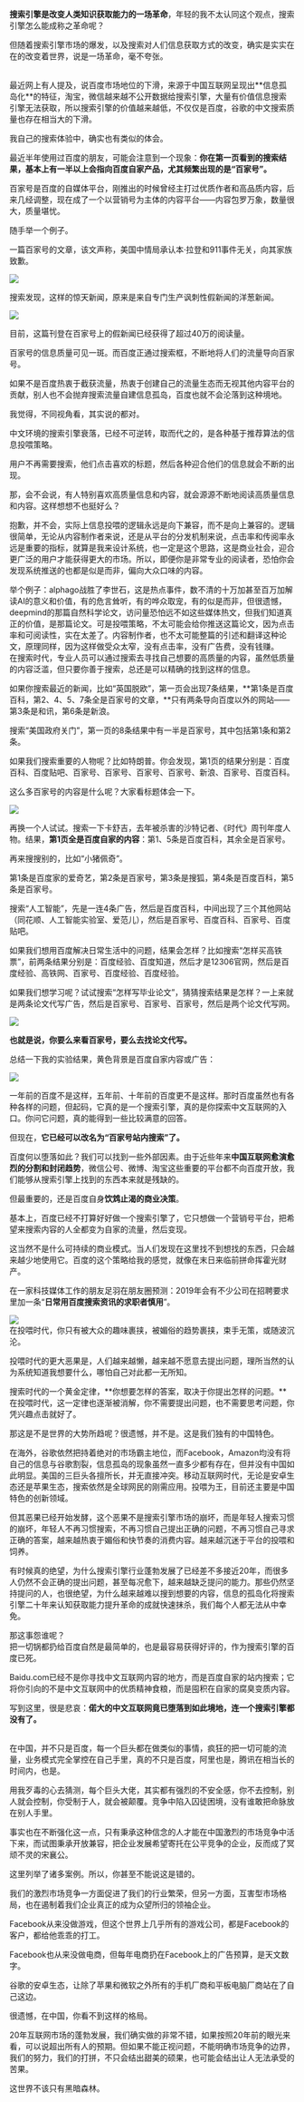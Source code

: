 **搜索引擎是改变人类知识获取能力的一场革命**，年轻的我不太认同这个观点，搜索引擎怎么能成称之革命呢？

但随着搜索引擎市场的爆发，以及搜索对人们信息获取方式的改变，确实是实实在在的改变着世界，说是一场革命，毫不夸张。

<br/>
最近网上有人提及，说百度市场地位的下滑，来源于中国互联网呈现出**信息孤岛化**的特征，淘宝，微信越来越不公开数据给搜索引擎，大量有价值信息搜索引擎无法获取，所以搜索引擎的价值越来越低，不仅仅是百度，谷歌的中文搜索质量也存在相当大的下滑。

我自己的搜索体验中，确实也有类似的体会。

最近半年使用过百度的朋友，可能会注意到一个现象：**你在第一页看到的搜索结果，基本上有一半以上会指向百度自家产品，尤其频繁出现的是“百家号”。**

百家号是百度的自媒体平台，刚推出的时候曾经主打过优质作者和高品质内容，后来几经调整，现在成了一个以营销号为主体的内容平台——内容包罗万象，数量很大，质量堪忧。

随手举一个例子。

一篇百家号的文章，该文声称，美国中情局承认本·拉登和911事件无关，向其家族致歉。

![](https://upload-images.jianshu.io/upload_images/6943526-0712440db014699c?imageMogr2/auto-orient/strip%7CimageView2/2/w/1240)

搜索发现，这样的惊天新闻，原来是来自专门生产讽刺性假新闻的洋葱新闻。

![](https://upload-images.jianshu.io/upload_images/6943526-15c750a50a078e97?imageMogr2/auto-orient/strip%7CimageView2/2/w/1240)

目前，这篇刊登在百家号上的假新闻已经获得了超过40万的阅读量。

百家号的信息质量可见一斑。而百度正通过搜索框，不断地将人们的流量导向百家号。

如果不是百度热衷于截获流量，热衷于创建自己的流量生态而无视其他内容平台的贡献，别人也不会抛弃搜索流量自建信息孤岛，百度也就不会沦落到这种境地。

我觉得，不同视角看，其实说的都对。

中文环境的搜索引擎衰落，已经不可逆转，取而代之的，是各种基于推荐算法的信息投喂策略。

用户不再需要搜索，他们点击喜欢的标题，然后各种迎合他们的信息就会不断的出现。

那，会不会说，有人特别喜欢高质量信息和内容，就会源源不断地阅读高质量信息和内容。这样想想不也挺好么？

抱歉，并不会，实际上信息投喂的逻辑永远是向下兼容，而不是向上兼容的。逻辑很简单，无论从内容制作者来说，还是从平台的分发机制来说，点击率和传阅率永远是重要的指标，就算是我来设计系统，也一定是这个思路，这是商业社会，迎合更广泛的用户才能获得更大的市场。所以，即便你是非常专业的阅读者，恐怕你会发现系统推送的也都是似是而非，偏向大众口味的内容。

举个例子：alphago战胜了李世石，这是热点事件，数不清的十万加甚至百万加解读AI的意义和价值，有的危言耸听，有的哗众取宠，有的似是而非，但很遗憾，deepmind的那篇自然科学论文，访问量恐怕远不如这些媒体热文，但我们知道真正的价值，是那篇论文。可是投喂策略，不太可能会给你推送这篇论文，因为点击率和可阅读性，实在太差了。内容制作者，也不太可能整篇的引述和翻译这种论文，原理同样，因为这样做受众太窄，没有点击率，没有广告费，没有钱赚。
<br/>
在搜索时代，专业人员可以通过搜索去寻找自己想要的高质量的内容，虽然低质量的内容泛滥，但只要你善于搜索，总还是可以精确的找到这样的信息。

如果你搜索最近的新闻，比如“英国脱欧”，第一页会出现7条结果，**第1条是百度百科，第2、4、5、7条全是百家号的文章，**只有两条导向百度以外的网站——第3条是和讯，第6条是新浪。

搜索“美国政府关门”，第一页的8条结果中有一半是百家号，其中包括第1条和第2条。

如果我们搜索重要的人物呢？比如特朗普。你会发现，第1页的结果分别是：百度百科、百度贴吧、百家号、百家号、百家号、百家号、新浪、百家号、百度百科。

这么多百家号的内容是什么呢？大家看标题体会一下。

![](https://upload-images.jianshu.io/upload_images/6943526-203cba4f6d880dbb?imageMogr2/auto-orient/strip%7CimageView2/2/w/1240)

再换一个人试试。搜索一下卡舒吉，去年被杀害的沙特记者、《时代》周刊年度人物。结果，**第1页全是百度自家的内容**：第1、5条是百度百科，其余全是百家号。

再来搜搜别的，比如“小猪佩奇”。

第1条是百度家的爱奇艺，第2条是百家号，第3条是搜狐，第4条是百度百科，第5条是百家号。

搜索“人工智能”，先是一连4条广告，然后是百度百科，中间出现了三个其他网站（同花顺、人工智能实验室、爱范儿），然后是百家号、百度百科、百家号、百度贴吧。

如果我们想用百度解决日常生活中的问题，结果会怎样？比如搜索“怎样买高铁票”，前两条结果分别是：百度经验、百度知道，然后才是12306官网，然后是百度经验、高铁网、百家号、百度经验、百度经验。

如果我们想学习呢？试试搜索“怎样写毕业论文”，猜猜搜索结果是怎样？一上来就是两条论文代写广告，然后是百家号、百家号、百家号，然后是两个论文代写网。

![](https://upload-images.jianshu.io/upload_images/6943526-12e6f68b375f2913?imageMogr2/auto-orient/strip%7CimageView2/2/w/1240)

**也就是说，你要么来看百家号，要么去找论文代写。**

总结一下我的实验结果，黄色背景是百度自家内容或广告：

![](https://upload-images.jianshu.io/upload_images/6943526-37de9428d42d6b05?imageMogr2/auto-orient/strip%7CimageView2/2/w/1240)

一年前的百度不是这样，五年前、十年前的百度更不是这样。那时百度虽然也有各种各样的问题，但起码，它真的是一个搜索引擎，真的是你探索中文互联网的入口。你问它问题，真的能得到一些比较满意的回答。

但现在，**它已经可以改名为“百家号站内搜索”了。**

百度何以堕落如此？我们可以找到一些外部因素。由于近些年来**中国互联网愈演愈烈的分割和封闭趋势**，微信公号、微博、淘宝这些重要的平台都不向百度开放，我们能够从搜索引擎上找到的东西本来就是残缺的。

但最重要的，还是百度自身**饮鸩止渴的商业决策**。

基本上，百度已经不打算好好做一个搜索引擎了，它只想做一个营销号平台，把希望来搜索内容的人全都变为自家的流量，然后变现。

这当然不是什么可持续的商业模式。当人们发现在这里找不到想找的东西，只会越来越少地使用它。百度的这个策略给我的感觉，就像在末日来临前拼命挥霍光财产。

在一家科技媒体工作的朋友足羽在朋友圈预测：2019年会有不少公司在招聘要求里加一条“**日常用百度搜索资讯的求职者慎用**”。

![](https://upload-images.jianshu.io/upload_images/6943526-70b37c7a3cc6b279?imageMogr2/auto-orient/strip%7CimageView2/2/w/1240)
<br/>
在投喂时代，你只有被大众的趣味裹挟，被媚俗的趋势裹挟，束手无策，或随波沉沦。

投喂时代的更大恶果是，人们越来越懒，越来越不愿意去提出问题，理所当然的认为系统知道我想要什么，哪怕自己对此都一无所知。

搜索时代的一个黄金定律，**你想要怎样的答案，取决于你提出怎样的问题。**在投喂时代，这一定律也逐渐被消解，你不需要提出问题，也不需要思考问题，你凭兴趣点击就好了。

那这是不是世界的大势所趋呢？很遗憾，并不是。这是我们独有的中国特色。

在海外，谷歌依然把持着绝对的市场霸主地位，而Facebook，Amazon均没有将自己的信息与谷歌割裂，信息孤岛的现象虽然一直多少都有存在，但并没有中国如此明显。美国的三巨头各擅所长，并无直接冲突。移动互联网时代，无论是安卓生态还是苹果生态，搜索依然是全球网民的刚需应用。投喂为王，目前还主要是中国特色的创新领域。

但其恶果已经开始发酵，这个恶果不是搜索引擎市场的崩坏，而是年轻人搜索习惯的崩坏，年轻人不再习惯搜索，不再习惯自己提出正确的问题，不再习惯自己寻求正确的答案，越来越热衷于媚俗和快节奏的消费内容。越来越沉迷于平台的投喂和饲养。

有时候真的绝望，为什么搜索引擎行业蓬勃发展了已经差不多接近20年，而很多人仍然不会正确的提出问题，甚至每况愈下，越来越缺乏提问的能力。那些仍然坚持提问的人，也很绝望，为什么越来越难以搜到想要的内容，信息的孤岛化将搜索引擎二十年来认知获取能力提升革命的成就快速抹杀，我们每个人都无法从中幸免。

那这事怨谁呢？
<br/>
把一切锅都扔给百度自然是最简单的，也是最容易获得好评的，作为搜索引擎的百度已死。

Baidu.com已经不是你寻找中文互联网内容的地方，而是百度自家的站内搜索；它将你引向的不是中文互联网中的优质精神食粮，而是囤积在自家的腐臭变质内容。

写到这里，很是悲哀：**偌大的中文互联网竟已堕落到如此境地，连一个搜索引擎都没有了。**

<br/>
在中国，并不只是百度，每一个巨头都在做类似的事情，疯狂的把一切可能的流量，业务模式完全掌控在自己手里，真的不只是百度，阿里也是，腾讯在相当长的时间内，也是。

用我歹毒的心去猜测，每个巨头大佬，其实都有强烈的不安全感，你不去控制，别人就会控制，你受制于人，就会被颠覆。竞争中陷入囚徒困境，没有谁敢把命脉放在别人手里。

事实也在不断强化这一点，只有秉承这种信念的人才能在中国激烈的市场竞争中活下来，而试图秉承开放兼容，把企业发展希望寄托在公平竞争的企业，反而成了冥顽不灵的宋襄公。

这里列举了诸多案例。所以，你甚至不能说这是错的。

我们的激烈市场竞争一方面促进了我们的行业繁荣，但另一方面，互害型市场格局，也在遏制着我们企业真正的成为众望所归的领袖企业。

Facebook从来没做游戏，但这个世界上几乎所有的游戏公司，都是Facebook的客户，都给他乖乖的打工。

Facebook也从来没做电商，但每年电商扔在Facebook上的广告预算，是天文数字。

谷歌的安卓生态，让除了苹果和微软之外所有的手机厂商和平板电脑厂商站在了自己这边。

很遗憾，在中国，你看不到这样的格局。

20年互联网市场的蓬勃发展，我们确实做的非常不错，如果按照20年前的眼光来看，可以说超出所有人的预期。但如果不能正视问题，不能明确市场竞争的边界，我们的努力，我们的打拼，不只会结出甜美的硕果，也可能会结出让人无法承受的苦果。

这世界不该只有黑暗森林。

